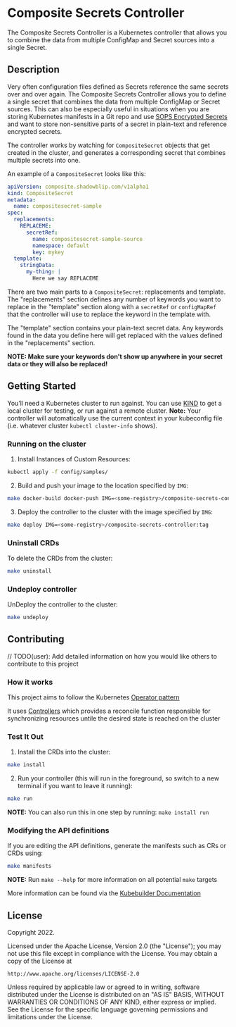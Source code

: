 # Composite Secrets Controller

The Composite Secrets Controller is a Kubernetes controller that allows you
to combine the data from multiple ConfigMap and Secret sources into a single
Secret.

## Description

Very often configuration files defined as Secrets reference the same secrets
over and over again. The Composite Secrets Controller allows you to define
a single secret that combines the data from multiple ConfigMap or Secret
sources. This can also be especially useful in situations when you are storing
Kubernetes manifests in a Git repo and use [SOPS Encrypted Secrets](https://fluxcd.io/flux/guides/mozilla-sops/)
and want to store non-sensitive parts of a secret in plain-text and reference
encrypted secrets.

The controller works by watching for `CompositeSecret` objects that get created
in the cluster, and generates a corresponding secret that combines multiple
secrets into one.

An example of a `CompositeSecret` looks like this:

```yaml
apiVersion: composite.shadowblip.com/v1alpha1
kind: CompositeSecret
metadata:
  name: compositesecret-sample
spec:
  replacements:
    REPLACEME:
      secretRef:
        name: compositesecret-sample-source
        namespace: default
        key: mykey
  template:
    stringData:
      my-thing: |
        Here we say REPLACEME
```

There are two main parts to a `CompositeSecret`: replacements and template.
The "replacements" section defines any number of keywords you want to replace
in the "template" section along with a `secretRef` or `configMapRef` that the
controller will use to replace the keyword in the template with.

The "template" section contains your plain-text secret data. Any keywords found
in the data you define here will get replaced with the values defined in the
"replacements" section.

**NOTE: Make sure your keywords don't show up anywhere in your secret data or they will also be replaced!**

## Getting Started

You’ll need a Kubernetes cluster to run against. You can use [KIND](https://sigs.k8s.io/kind) to get a local cluster for testing, or run against a remote cluster.
**Note:** Your controller will automatically use the current context in your kubeconfig file (i.e. whatever cluster `kubectl cluster-info` shows).

### Running on the cluster

1. Install Instances of Custom Resources:

```sh
kubectl apply -f config/samples/
```

2. Build and push your image to the location specified by `IMG`:

```sh
make docker-build docker-push IMG=<some-registry>/composite-secrets-controller:tag
```

3. Deploy the controller to the cluster with the image specified by `IMG`:

```sh
make deploy IMG=<some-registry>/composite-secrets-controller:tag
```

### Uninstall CRDs

To delete the CRDs from the cluster:

```sh
make uninstall
```

### Undeploy controller

UnDeploy the controller to the cluster:

```sh
make undeploy
```

## Contributing

// TODO(user): Add detailed information on how you would like others to contribute to this project

### How it works

This project aims to follow the Kubernetes [Operator pattern](https://kubernetes.io/docs/concepts/extend-kubernetes/operator/)

It uses [Controllers](https://kubernetes.io/docs/concepts/architecture/controller/)
which provides a reconcile function responsible for synchronizing resources untile the desired state is reached on the cluster

### Test It Out

1. Install the CRDs into the cluster:

```sh
make install
```

2. Run your controller (this will run in the foreground, so switch to a new terminal if you want to leave it running):

```sh
make run
```

**NOTE:** You can also run this in one step by running: `make install run`

### Modifying the API definitions

If you are editing the API definitions, generate the manifests such as CRs or CRDs using:

```sh
make manifests
```

**NOTE:** Run `make --help` for more information on all potential `make` targets

More information can be found via the [Kubebuilder Documentation](https://book.kubebuilder.io/introduction.html)

## License

Copyright 2022.

Licensed under the Apache License, Version 2.0 (the "License");
you may not use this file except in compliance with the License.
You may obtain a copy of the License at

    http://www.apache.org/licenses/LICENSE-2.0

Unless required by applicable law or agreed to in writing, software
distributed under the License is distributed on an "AS IS" BASIS,
WITHOUT WARRANTIES OR CONDITIONS OF ANY KIND, either express or implied.
See the License for the specific language governing permissions and
limitations under the License.
